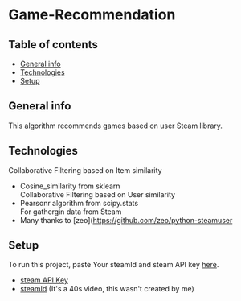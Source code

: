 ﻿# Game-Recommendation

## Table of contents
* [General info](#general-info)
* [Technologies](#technologies)
* [Setup](#setup)


## General info
This algorithm recommends games based on user Steam library.

## Technologies
Collaborative Filtering based on Item similarity <br />
* Cosine_similarity from sklearn <br />
Collaborative Filtering based on User similarity <br />
* Pearsonr algorithm from scipy.stats <br />
For gathergin data from Steam <br />
* Many thanks to [zeo](https://github.com/zeo/python-steamuser <br />

## Setup
To run this project, paste Your steamId and steam API key [here](https://github.com/Medokins/Game-Recommendation/blob/main/SteamAPI/steamUserData.py).
* [steam API Key](https://steamcommunity.com/dev/apikey) <br />
* [steamId](https://www.youtube.com/watch?v=wuvE6XDs3WQ&ab_channel=AKInformatica-AkEsports-EsportPalace) (It's a 40s video, this wasn't created by me) 